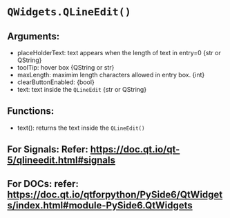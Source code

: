 # `QWidgets.QLineEdit()`

## Arguments:

* placeHolderText: text appears when the length of text in entry=0 {str or QString}
* toolTip: hover box {QString or str}
* maxLength: maximim length characters allowed in entry box. {int}
* clearButtonEnabled: {bool} 
* text: text inside the `QLineEdit` {str or QString}

## Functions:

* text(): returns the text inside the `QLineEdit()`


## For Signals: Refer: https://doc.qt.io/qt-5/qlineedit.html#signals

## For DOCs: refer: https://doc.qt.io/qtforpython/PySide6/QtWidgets/index.html#module-PySide6.QtWidgets